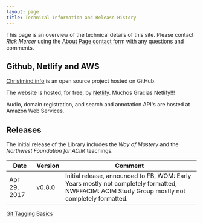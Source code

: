 ```yaml
---
layout: page
title: Technical Information and Release History
---
```


This page is an overview of the technical details of this site. Please
contact *Rick Mercer* using the [About Page contact form](/about/) with any
questions and comments.

## Github, Netlify and AWS

[Christmind.info](https://github.com/rmercer33/christmind.info) is an
open source project hosted on GitHub.

The website is hosted, for free, by [Netlify](https://app.netlify.com/).
Muchos Gracias Netlify!!!

Audio, domain registration, and search and annotation API's are hosted
at Amazon Web Services.

## Releases

The initial release of the Library includes the *Way of Mastery* and the
*Northwest Foundation for ACIM* teachings.

Date | Version | Comment
--- | --- | ---
Apr 29, 2017 | [v0.8.0](https://v0-8-0--christmind.netlify.com/) | Initial release, announced to FB, WOM: Early Years mostly not completely formatted, NWFFACIM: ACIM Study Group mostly not completely formatted.


[Git Tagging Basics](https://git-scm.com/book/en/v2/Git-Basics-Tagging)

